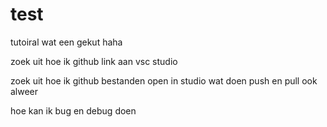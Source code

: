 # test
tutoiral
wat een gekut haha 

zoek uit hoe ik github link aan vsc studio

zoek uit hoe ik github bestanden open in studio
wat doen push en pull ook alweer

hoe kan ik bug en debug doen

